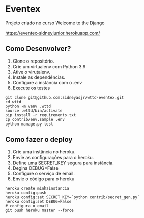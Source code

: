 # Eventex

Projeto criado no curso Welcome to the Django

https://eventex-sidneyjunior.herokuapp.com/

## Como Desenvolver?
1. Clone o repositório.
2. Crie um virtualenv com Python 3.9
3. Ative o virutalenv.
4. Instale as dependências.
5. Configure a instância com o .env
6. Execute os testes

````console
git clone git@github.com:sidneyasjr/wttd-eventex.git
cd wttd
python -m venv .wttd
source .wttd/bin/activate
pip install -r requirements.txt
cp contrib/env.sample .env
python manage.py test
````

## Como fazer o deploy
1. Crie uma instância no heroku.
2. Envie as configurações para o heroku.
3. Define uma SECRET_KEY segura para instância.
4. Degina DEBUG=False
5. Configure o serviço de email.
6. Envie o código para o heroku


````console
heroku create minhainstancia
heroku config:push
heroku config:set SECRET_KEY=`python contrib/secret_gen.py`
heroku config:set DEBUG=False
# configura o email
git push heroku master --force
````


